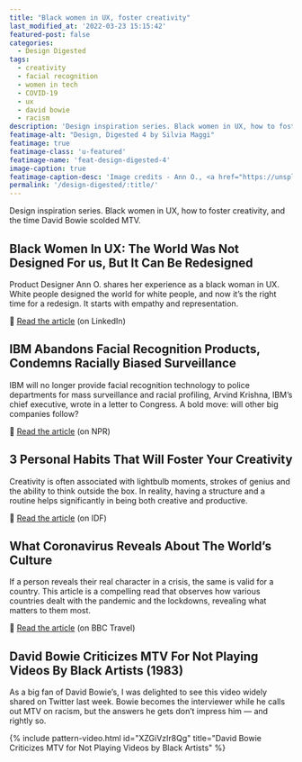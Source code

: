 ```yaml
---
title: "Black women in UX, foster creativity"
last_modified_at: '2022-03-23 15:15:42'
featured-post: false
categories:
  - Design Digested
tags:
  - creativity
  - facial recognition
  - women in tech
  - COVID-19
  - ux
  - david bowie
  - racism
description: 'Design inspiration series. Black women in UX, how to foster creativity, and the time David Bowie scolded MTV.'
featimage-alt: "Design, Digested 4 by Silvia Maggi"
featimage: true
featimage-class: 'u-featured'
featimage-name: 'feat-design-digested-4'
image-caption: true
featimage-caption-desc: 'Image credits - Ann O., <a href="https://unsplash.com/photos/suZyHko1JEs">Stephanie McCabe</a>'
permalink: '/design-digested/:title/'
---
```

<p class="lead">Design inspiration series. Black women in UX, how to foster creativity, and the time David Bowie scolded MTV.</p>

<!--more-->

## Black Women In UX: The World Was Not Designed For us, But It Can Be Redesigned

Product Designer Ann O. shares her experience as a black woman in UX. White people designed the world for white people, and now it’s the right time for a redesign. It starts with empathy and representation.

<p class="detached">🔗 <a href="https://www.linkedin.com/pulse/black-women-ux-world-designed-us-can-redesigned-ann-oduwaiye/">Read the article</a> (on LinkedIn)</p>

## IBM Abandons Facial Recognition Products, Condemns Racially Biased Surveillance

IBM will no longer provide facial recognition technology to police departments for mass surveillance and racial profiling, Arvind Krishna, IBM’s chief executive, wrote in a letter to Congress. A bold move: will other big companies follow?

<p class="detached">🔗 <a href="https://www.npr.org/2020/06/09/873298837/ibm-abandons-facial-recognition-products-condemns-racially-biased-surveillance?t=1592513695449">Read the article</a> (on NPR)</p>

## 3 Personal Habits That Will Foster Your Creativity

Creativity is often associated with lightbulb moments, strokes of genius and the ability to think outside the box. In reality, having a structure and a routine helps significantly in being both creative and productive.

<p class="detached">🔗 <a href="https://www.interaction-design.org/literature/article/3-personal-habits-that-will-foster-your-creativity">Read the article</a> (on IDF)</p>

## What Coronavirus Reveals About The World’s Culture

If a person reveals their real character in a crisis, the same is valid for a country. This article is a compelling read that observes how various countries dealt with the pandemic and the lockdowns, revealing what matters to them most.

<p class="detached">🔗 <a href="http://www.bbc.com/travel/story/20200327-what-coronavirus-reveals-about-the-worlds-culture">Read the article</a> (on BBC Travel)</p>

## David Bowie Criticizes MTV For Not Playing Videos By Black Artists (1983)

As a big fan of David Bowie’s, I was delighted to see this video widely shared on Twitter last week. Bowie becomes the interviewer while he calls out MTV on racism, but the answers he gets don’t impress him — and rightly so.

{% include pattern-video.html id="XZGiVzIr8Qg" title="David Bowie Criticizes MTV for Not Playing Videos by Black Artists" %}
